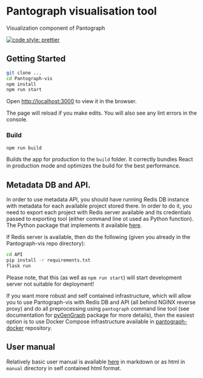 # Pantograph visualisation tool

Visualization component of Pantograph

[![code style: prettier](https://img.shields.io/badge/code_style-prettier-ff69b4.svg?style=flat-square)](https://github.com/prettier/prettier)

## Getting Started


```bash
git clone ...
cd Pantograph-vis
npm install
npm run start
```

Open [http://localhost:3000](http://localhost:3000) to view it in the browser.

The page will reload if you make edits. You will also see any lint errors in the console.

### Build

```bash
npm run build
```

Builds the app for production to the `build` folder. It correctly bundles React in production mode and optimizes the build for the best performance.

## Metadata DB and API.

In order to use metadata API, you should have running Redis DB instance with metadata for each available project stored there. In order to do it, you need to export each project with Redis server available and its credentials passed to exporting tool (either command line ot used as Python function). The Python package that implements it available [here](...).

If Redis server is available, then do the following (given you already in the Pantograph-vis repo directory):

```bash
cd API
pip install -r requirements.txt
flask run
```

Please note, that this (as well as `npm run start`) will start development server not suitable for deployment!

If you want more robust and self contained infrastructure, which will allow you to use Pantograph-vis with Redis DB and API (all behind NGINX reverse proxy) and do all preprocessing using `pantograph` command line tool (see documentation for [pyGenGraph](...) package for more details), then the easiest option is to use Docker Compose infrastructure available in [pantograph-docker](...) repository.

## User manual

Relatively basic user manual is available [here](user_manual.md) in markdown or as html in `manual` directory in self contained html format.